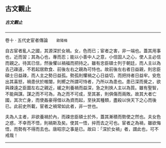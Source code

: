 

## 古文觀止

##### 古文觀止

* * *

卷十 ‧ 五代史宦者傳論　　`歐陽脩`

自古宦者亂人之國，其源深於女禍。女，色而已；宦者之害，非一端也。蓋其用事也，近而習；其為心也，專而忍；能以小善中人之意，小信固人之心，使人主必信而親之。待其已信，然後懼以禍福而把持之。雖有忠臣碩士列于朝廷，而人主以為去己疎遠，不若起居飲食、前後左右之親為可恃也。故前後左右者日益親，則忠臣碩士日益疎，而人主之勢日益孤。勢孤則懼禍之心日益切，而把持者日益牢。安危出其喜怒，禍患伏於帷闥，則嚮之所謂可恃者，乃所以為患也。患已深而覺之，欲與疎遠之臣圖左右之親近，緩之則養禍而益深，急之則挾人主以為質。雖有聖智，不能與謀。謀之而不可為，為之而不可成，至其甚，則俱傷而兩敗。故其大者亡國，其次亡身，而使姦豪得借以為資而起，至抉其種類，盡殺以快天下之心而後已。此前史所載，宦者之禍常如此者，非一世也。

夫為人主者，非欲養禍於內，而疎忠臣碩士於外，蓋其漸積而勢使之然也。夫女色之惑，不幸而不悟，則禍斯及矣。使其一悟，捽而去之可也。宦者之為禍，雖欲悔悟，而勢有不得而去也。唐昭宗之事是已。故曰：「深於女禍」者，謂此也，可不戒哉！

* * *

